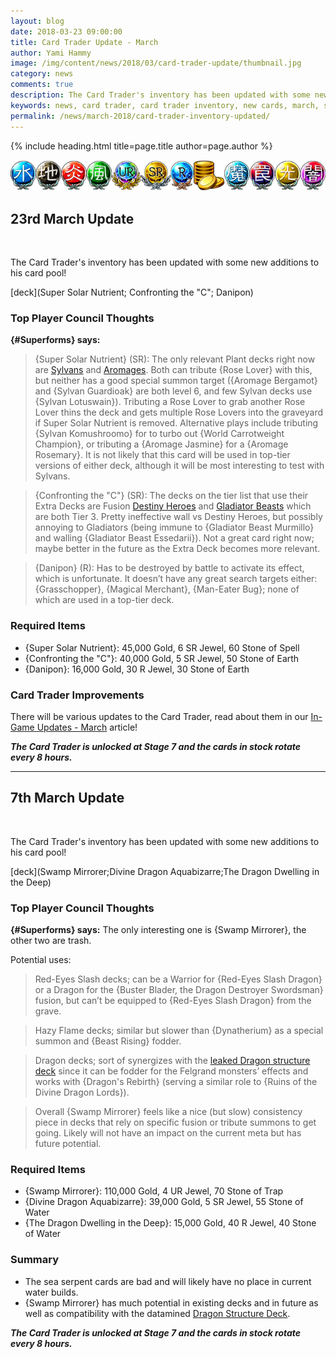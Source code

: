 ```yaml
---
layout: blog
date: 2018-03-23 09:00:00
title: Card Trader Update - March
author: Yami Hammy
image: /img/content/news/2018/03/card-trader-update/thumbnail.jpg
category: news
comments: true
description: The Card Trader's inventory has been updated with some new additions to his card pool. Check here for a review by the Top Player Council!
keywords: news, card trader, card trader inventory, new cards, march, super solar nutrient, confronting the c, danipon
permalink: /news/march-2018/card-trader-inventory-updated/
---
```


{% include heading.html title=page.title author=page.author %}

![banner](/img/content/global/card-trader-banner.png)

## 23rd March Update

<br>

The Card Trader's inventory has been updated with some new additions to his card pool! 

[deck](Super Solar Nutrient; Confronting the "C"; Danipon)

### Top Player Council Thoughts

**{#Superforms} says:** 

> {Super Solar Nutrient} (SR): The only relevant Plant decks right now are [Sylvans](/guides/deck-types/sylvans-guide-intro-by-superforms/) and [Aromages](/tier-list/aromages/). Both can tribute {Rose Lover} with this, but neither has a good special summon target ({Aromage Bergamot} and {Sylvan Guardioak} are both level 6, and few Sylvan decks use {Sylvan Lotuswain}). Tributing a Rose Lover to grab another Rose Lover thins the deck and gets multiple Rose Lovers into the graveyard if Super Solar Nutrient is removed. Alternative plays include tributing {Sylvan Komushroomo} for to turbo out {World Carrotweight Champion}, or tributing a {Aromage Jasmine} for a {Aromage Rosemary}. It is not likely that this card will be used in top-tier versions of either deck, although it will be most interesting to test with Sylvans.

> {Confronting the "C"} (SR): The decks on the tier list that use their Extra Decks are Fusion [Destiny Heroes](/tier-list/destiny-heroes/) and [Gladiator Beasts](/guides/deck-types/gladiator-beasts-guide-by-brenduke/) which are both Tier 3. Pretty ineffective wall vs Destiny Heroes, but possibly annoying to Gladiators (being immune to {Gladiator Beast Murmillo} and walling {Gladiator Beast Essedarii}). Not a great card right now; maybe better in the future as the Extra Deck becomes more relevant.

> {Danipon} (R): Has to be destroyed by battle to activate its effect, which is unfortunate. It doesn’t have any great search targets either: {Grasschopper}, {Magical Merchant}, {Man-Eater Bug}; none of which are used in a top-tier deck.

### Required Items
- {Super Solar Nutrient}: 45,000 Gold, 6 SR Jewel, 60 Stone of Spell
- {Confronting the "C"}: 40,000 Gold, 5 SR Jewel, 50 Stone of Earth
- {Danipon}: 16,000 Gold, 30 R Jewel, 30 Stone of Earth 

### Card Trader Improvements
There will be various updates to the Card Trader, read about them in our [In-Game Updates - March](/news/march-2018/in-game-updates/#card-trader-improvements) article!

***The Card Trader is unlocked at Stage 7 and the cards in stock rotate every 8 hours.***

---

## 7th March Update

<br>

The Card Trader's inventory has been updated with some new additions to his card pool! 

[deck](Swamp Mirrorer;Divine Dragon Aquabizarre;The Dragon Dwelling in the Deep)

### Top Player Council Thoughts 

**{#Superforms} says:** 
The only interesting one is {Swamp Mirrorer}, the other two are trash. 

Potential uses:
> Red-Eyes Slash decks; can be a Warrior for {Red-Eyes Slash Dragon} or a Dragon for the {Buster Blader, the Dragon Destroyer Swordsman} fusion, but can’t be equipped to {Red-Eyes Slash Dragon} from the grave.

> Hazy Flame decks; similar but slower than {Dynatherium} as a special summon and {Beast Rising} fodder.

> Dragon decks; sort of synergizes with the [leaked Dragon structure deck](/news/february-2018/leaked-structure-decks/) since it can be fodder for the Felgrand monsters’ effects and works with {Dragon's Rebirth} (serving a similar role to {Ruins of the Divine Dragon Lords}).

> Overall {Swamp Mirrorer} feels like a nice (but slow) consistency piece in decks that rely on specific fusion or tribute summons to get going. Likely will not have an impact on the current meta but has future potential.

### Required Items

- {Swamp Mirrorer}: 110,000 Gold, 4 UR Jewel, 70 Stone of Trap
- {Divine Dragon Aquabizarre}: 39,000 Gold, 5 SR Jewel, 55 Stone of Water
- {The Dragon Dwelling in the Deep}: 15,000 Gold, 40 R Jewel, 40 Stone of Water

### Summary

- The sea serpent cards are bad and will likely have no place in current water builds. 
- {Swamp Mirrorer} has much potential in existing decks and in future as well as compatibility with the datamined [Dragon Structure Deck](/news/february-2018/datamined-discoveries/#dragon-structure-deck). 

***The Card Trader is unlocked at Stage 7 and the cards in stock rotate every 8 hours.***